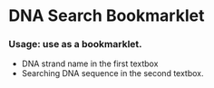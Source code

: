 DNA Search Bookmarklet
======================

### Usage: use as a bookmarklet.
- DNA strand name in the first textbox
- Searching DNA sequence in the second textbox.


